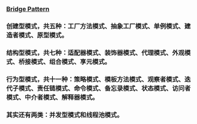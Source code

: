 ### [Bridge Pattern](./Bridge&#32;Pattern.md)


### 创建型模式，共五种：工厂方法模式、抽象工厂模式、单例模式、建造者模式、原型模式。

### 结构型模式，共七种：适配器模式、装饰器模式、代理模式、外观模式、桥接模式、组合模式、享元模式。

### 行为型模式，共十一种：策略模式、模板方法模式、观察者模式、迭代子模式、责任链模式、命令模式、备忘录模式、状态模式、访问者模式、中介者模式、解释器模式。

### 其实还有两类：并发型模式和线程池模式。
